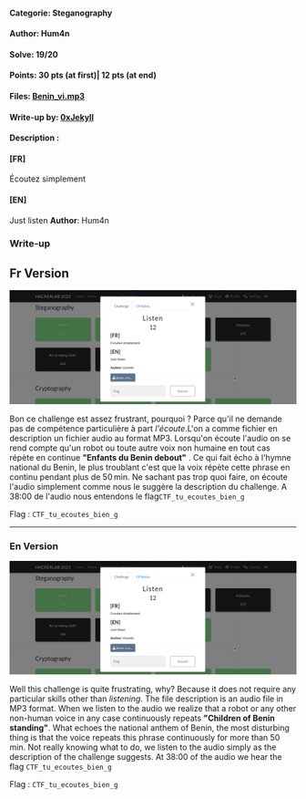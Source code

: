 #### Categorie: Steganography
#### **Author**: Hum4n
#### Solve: 19/20 
#### Points: 30 pts (at first)|  12 pts (at end)
#### Files: [Benin_vi.mp3](Files/Benin_vi.mp3)   
#### Write-up by: [0xJekyll](https://twitter.com/Ted_Kouhouenou) 
#### Description :
#### **[FR]**
Écoutez simplement
#### **[EN]**
Just listen
**Author**: Hum4n

### Write-up
## Fr Version

![listen](Images/listen.png)

Bon ce challenge est assez frustrant, pourquoi ? Parce qu'il ne demande pas de compétence particulière à part *l'écoute*.L'on a comme fichier en description un fichier audio au format MP3.
Lorsqu'on écoute l'audio on se rend compte qu'un robot ou toute autre voix non humaine en tout cas répète en continue **"Enfants du Benin debout"** .  Ce qui fait écho à l'hymne national du Benin, le plus troublant c'est que la voix répète cette phrase en continu pendant plus de 50 min.
Ne sachant pas trop quoi faire, on écoute l'audio simplement comme nous le suggère la description du challenge.
A 38:00 de l'audio nous entendons le flag`CTF_tu_ecoutes_bien_g`

Flag : `CTF_tu_ecoutes_bien_g`

------------------------------------------------------------------
### En Version


![listen](Images/listen.png)



Well this challenge is quite frustrating, why? Because it does not require any particular skills other than *listening*. The file description is an audio file in MP3 format.
When we listen to the audio we realize that a robot or any other non-human voice in any case continuously repeats **"Children of Benin standing"**. What echoes the national anthem of Benin, the most disturbing thing is that the voice repeats this phrase continuously for more than 50 min.
Not really knowing what to do, we listen to the audio simply as the description of the challenge suggests.
At 38:00 of the audio we hear the flag `CTF_tu_ecoutes_bien_g`

Flag : `CTF_tu_ecoutes_bien_g` 